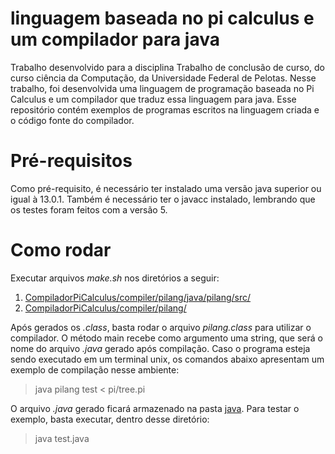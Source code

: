 # linguagem baseada no pi calculus e um compilador para java

Trabalho desenvolvido para a disciplina Trabalho de conclusão de curso, do curso ciência da Computação, da Universidade Federal de Pelotas. Nesse trabalho, foi desenvolvida uma linguagem de programação baseada no Pi Calculus e um compilador que traduz essa linguagem para java. Esse repositório contém exemplos de programas escritos na linguagem criada e o código fonte do compilador.

# Pré-requisitos

Como pré-requisito, é necessário ter instalado uma versão java superior ou igual à 13.0.1. Também é necessário ter o javacc instalado, lembrando que os testes foram feitos com a versão 5.

# Como rodar

Executar arquivos *make.sh* nos diretórios a seguir:

1. [CompiladorPiCalculus/compiler/pilang/java/pilang/src/](CompiladorPiCalculus/compiler/pilang/java/pilang/src/)
2. [CompiladorPiCalculus/compiler/pilang/](CompiladorPiCalculus/compiler/pilang/)

Após gerados os *.class*, basta rodar o arquivo *pilang.class* para utilizar o compilador. O método main recebe como argumento uma string, que será o nome do arquivo *.java* gerado após compilação. Caso o programa esteja sendo executado em um terminal unix, os comandos abaixo apresentam um exemplo de compilação nesse ambiente:

> java pilang test < pi/tree.pi

O arquivo *.java* gerado ficará armazenado na pasta [java](CompiladorPiCalculus/compiler/pilang/java). Para testar o exemplo, basta executar, dentro desse diretório:

> java test.java



